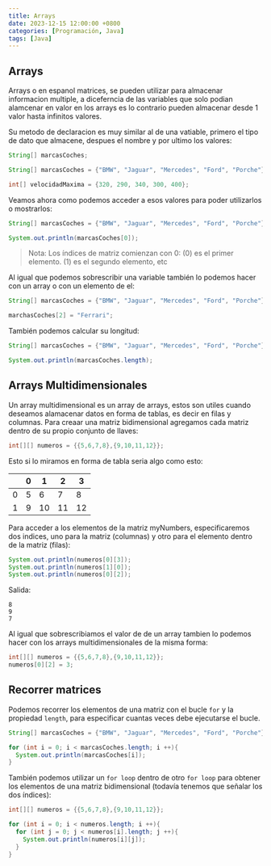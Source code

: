 ```yaml
---
title: Arrays
date: 2023-12-15 12:00:00 +0800
categories: [Programación, Java]
tags: [Java]
---
```


## Arrays

Arrays o en espanol matrices, se pueden utilizar para almacenar informacion multiple, a diceferncia de las variables que solo podian alamcenar en valor en los arrays es lo contrario pueden almacenar desde 1 valor hasta infinitos valores.

Su metodo de declaracion es muy similar al de una vatiable, primero el tipo de dato que almacene, despues el nombre y por ultimo los valores:

```java
String[] marcasCoches;

String[] marcasCoches = {"BMW", "Jaguar", "Mercedes", "Ford", "Porche"};

int[] velocidadMaxima = {320, 290, 340, 300, 400};
```

Veamos ahora como podemos acceder a esos valores para poder utilizarlos o mostrarlos:

```java
String[] marcasCoches = {"BMW", "Jaguar", "Mercedes", "Ford", "Porche"};

System.out.println(marcasCoches[0]);
```

> Nota: Los índices de matriz comienzan con 0: (0) es el primer elemento. (1) es el segundo elemento, etc

Al igual que podemos sobrescribir una variable también lo podemos hacer con un array o con un elemento de el:

```java
String[] marcasCoches = {"BMW", "Jaguar", "Mercedes", "Ford", "Porche"};

marchasCoches[2] = "Ferrari";
```

También podemos calcular su longitud:

```java
String[] marcasCoches = {"BMW", "Jaguar", "Mercedes", "Ford", "Porche"};

System.out.println(marcasCoches.length);
```

## Arrays Multidimensionales

Un array multidimensional es un array de arrays, estos son utiles cuando deseamos alamacenar datos en forma de tablas, es decir en filas y columnas. Para creaar una matriz bidimensional agregamos cada matriz dentro de su propio conjunto de llaves:

```java
int[][] numeros = {{5,6,7,8},{9,10,11,12}};
```

Esto si lo miramos en forma de tabla seria algo como esto:

|   | 0 | 1  | 2  | 3  |
|---|---|----|----|----|
| 0 | 5 | 6  | 7  | 8  |
| 1 | 9 | 10 | 11 | 12 |

Para acceder a los elementos de la matriz myNumbers, especificaremos dos indices, uno para la matriz (columnas) y otro para el elemento dentro de la matriz (filas):

```java
System.out.println(numeros[0][3]);
System.out.println(numeros[1][0]);
System.out.println(numeros[0][2]);
```

Salida:

```text
8
9
7
```

Al igual que sobrescribiamos el valor de de un array tambien lo podemos hacer con los arrays multidimensionales de la misma forma:

```java
int[][] numeros = {{5,6,7,8},{9,10,11,12}};
numeros[0][2] = 3;
```

## Recorrer matrices

Podemos recorrer los elementos de una matriz con el bucle `for` y la propiedad `length`, para especificar cuantas veces debe ejecutarse el bucle.


```java
String[] marcasCoches = {"BMW", "Jaguar", "Mercedes", "Ford", "Porche"};

for (int i = 0; i < marcasCoches.length; i ++){
  System.out.println(marcasCoches[i]);
}
```

También podemos utilizar un `for loop` dentro de otro `for loop` para obtener los elementos de una matriz bidimensional (todavía tenemos que señalar los dos índices): 

```java
int[][] numeros = {{5,6,7,8},{9,10,11,12}};

for (int i = 0; i < numeros.length; i ++){
  for (int j = 0; j < numeros[i].length; j ++){
    System.out.println(numeros[i][j]);
  }
}
```
